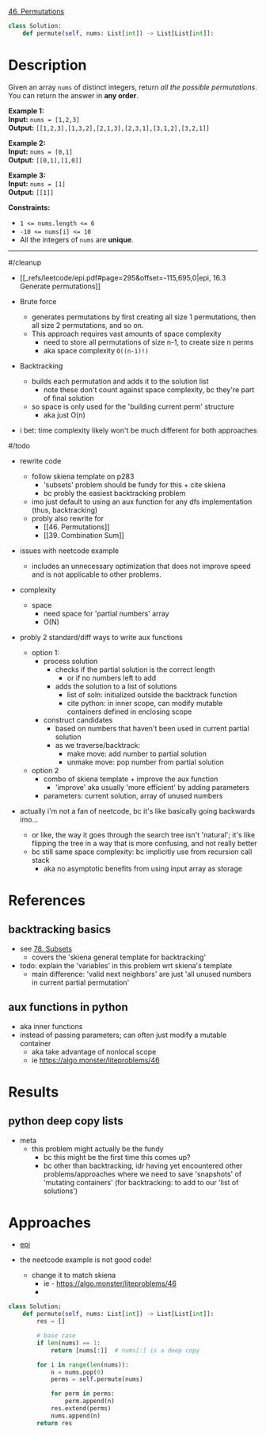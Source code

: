 [46. Permutations](https://leetcode.com/problems/permutations/)

```python
class Solution:
    def permute(self, nums: List[int]) -> List[List[int]]:

```

# Description

Given an array `nums` of distinct integers, return _all the possible permutations_. You can return the answer in **any order**.

**Example 1:**  
**Input:** `nums = [1,2,3]`  
**Output:** `[[1,2,3],[1,3,2],[2,1,3],[2,3,1],[3,1,2],[3,2,1]]`  

**Example 2:**  
**Input:** `nums = [0,1]`  
**Output:** `[[0,1],[1,0]]`  

**Example 3:**  
**Input:** `nums = [1]`  
**Output:** `[[1]]`

**Constraints:**
- `1 <= nums.length <= 6`
- `-10 <= nums[i] <= 10`
- All the integers of `nums` are **unique**.

---


#/cleanup 

- [[_refs/leetcode/epi.pdf#page=295&offset=-115,695,0|epi, 16.3 Generate permutations]]


- Brute force
	- generates permutations by first creating all size 1 permutations, then all size 2 permutations, and so on.
	- This approach requires vast amounts of space complexity
		- need to store all permutations of size n-1, to create size n perms
		- aka space complexity `O((n-1)!)`
- Backtracking
	- builds each permutation and adds it to the solution list
		- note these don't count against space complexity, bc they're part of final solution
	- so space is only used for the 'building current perm' structure
		- aka just O(n)
- i bet: time complexity likely won't be much different for both approaches




#/todo 
- rewrite code
	- follow skiena template on p283
		- 'subsets' problem should be fundy for this + cite skiena
		- bc probly the easiest backtracking problem
	- imo just default to using an aux function for any dfs implementation (thus, backtracking)
	- probly also rewrite for
		- [[46. Permutations]]
		- [[39. Combination Sum]]




- issues with neetcode example
	- includes an unnecessary optimization that does not improve speed and is not applicable to other problems.
- complexity
	- space
		- need space for 'partial numbers' array
		- O(N)


- probly 2 standard/diff ways to write aux functions
	- option 1:
		- process solution
			- checks if the partial solution is the correct length
				- or if no numbers left to add
			- adds the solution to a list of solutions
				- list of soln: initialized outside the backtrack function
				- cite python: in inner scope, can modify mutable containers defined in enclosing scope
		- construct candidates
			- based on numbers that haven't been used in current partial solution
			- as we traverse/backtrack:
				- make move: add number to partial solution
				- unmake move: pop number from partial solution
	- option 2
		- combo of skiena template + improve the aux function
			- 'improve' aka usually 'more efficient' by adding parameters
		- parameters: current solution, array of unused numbers


- actually i'm not a fan of neetcode, bc it's like basically going backwards imo...
	- or like, the way it goes through the search tree isn't 'natural'; it's like flipping the tree in a way that is more confusing, and not really better
	- bc still same space complexity: bc implicitly use from recursion call stack
		- aka no asymptotic benefits from using input array as storage 







# References

## backtracking basics
- see [78. Subsets](78.%20Subsets.md)
	- covers the 'skiena general template for backtracking'
- todo: explain the 'variables' in this problem wrt skiena's template
	- main difference: 'valid next neighbors' are just 'all unused numbers in current partial permutation'


## aux functions in python
- aka inner functions
- instead of passing parameters; can often just modify a mutable container
	- aka take advantage of nonlocal scope
	- ie https://algo.monster/liteproblems/46



# Results

## python deep copy lists
- meta
	- this problem might actually be the fundy
		- bc this might be the first time this comes up?
		- bc other than backtracking, idr having yet encountered other problems/approaches where we need to save 'snapshots' of 'mutating containers' (for backtracking: to add to our 'list of solutions')




# Approaches

- [epi](../_refs/leetcode/epi.pdf#page=295&offset=-115,695,0)

- the neetcode example is not good code!
	- change it to match skiena
		- ie - https://algo.monster/liteproblems/46
		- 



```python
class Solution:
    def permute(self, nums: List[int]) -> List[List[int]]:
        res = []

        # base case
        if len(nums) == 1:
            return [nums[:]]  # nums[:] is a deep copy

        for i in range(len(nums)):
            n = nums.pop(0)
            perms = self.permute(nums)

            for perm in perms:
                perm.append(n)
            res.extend(perms)
            nums.append(n)
        return res

```